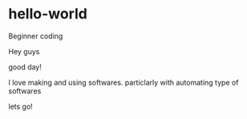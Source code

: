 # hello-world
Beginner coding

Hey guys

good day!

I love making and using softwares. particlarly with automating type of softwares

lets go!
